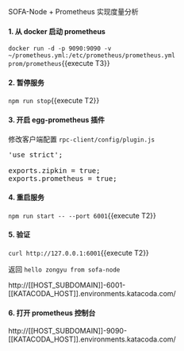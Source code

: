 SOFA-Node + Prometheus 实现度量分析

#### 1. 从 docker 启动 prometheus

`docker run -d -p 9090:9090 -v ~/prometheus.yml:/etc/prometheus/prometheus.yml prom/prometheus`{{execute T3}}

#### 2. 暂停服务

`npm run stop`{{execute T2}}

#### 3. 开启 egg-prometheus 插件

修改客户端配置 `rpc-client/config/plugin.js`

<pre class="file" data-filename="rpc-client/config/plugin.js" data-target="replace">
'use strict';

exports.zipkin = true;
exports.prometheus = true;
</pre>

#### 4. 重启服务

`npm run start -- --port 6001`{{execute T2}}


#### 5. 验证

`curl http://127.0.0.1:6001`{{execute T2}}

返回 `hello zongyu from sofa-node`

http://[[HOST_SUBDOMAIN]]-6001-[[KATACODA_HOST]].environments.katacoda.com/

#### 6. 打开 prometheus 控制台

http://[[HOST_SUBDOMAIN]]-9090-[[KATACODA_HOST]].environments.katacoda.com/
